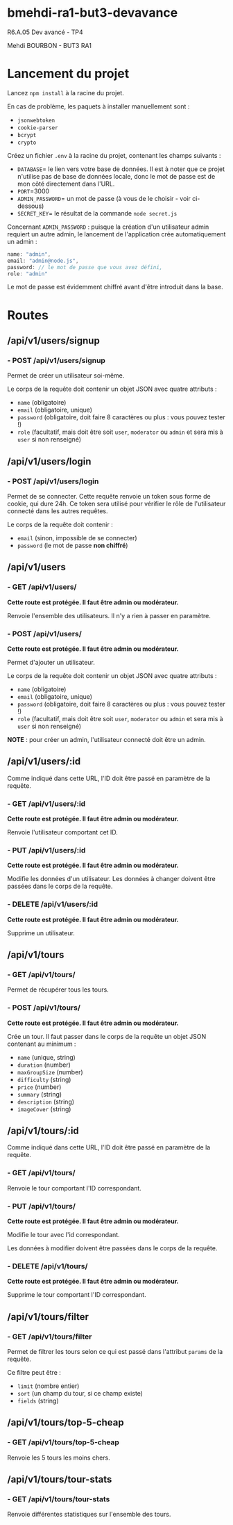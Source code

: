 # bmehdi-ra1-but3-devavance
R6.A.05 Dev avancé - TP4

Mehdi BOURBON - BUT3 RA1


# Lancement du projet

Lancez `npm install` à la racine du projet.

En cas de problème, les paquets à installer manuellement sont :
- `jsonwebtoken`
- `cookie-parser`
- `bcrypt`
- `crypto`

Créez un fichier `.env` à la racine du projet, contenant les champs suivants :

- `DATABASE`= le lien vers votre base de données. Il est à noter que ce projet n'utilise pas de base de données locale, donc le mot de passe est de mon côté directement dans l'URL.
- `PORT`=3000
- `ADMIN_PASSWORD`= un mot de passe (à vous de le choisir - voir ci-dessous)
- `SECRET_KEY`= le résultat de la commande `node secret.js`

Concernant `ADMIN_PASSWORD` : puisque la création d'un utilisateur admin requiert un autre admin, le lancement de l'application crée automatiquement un admin :

```js
name: "admin",
email: "admin@node.js",
password: // le mot de passe que vous avez défini,
role: "admin"
```

Le mot de passe est évidemment chiffré avant d'être introduit dans la base.

# Routes

## /api/v1/users/signup

### - POST /api/v1/users/signup

Permet de créer un utilisateur soi-même.

Le corps de la requête doit contenir un objet JSON avec quatre attributs :
- `name` (obligatoire)
- `email` (obligatoire, unique)
- `password` (obligatoire, doit faire 8 caractères ou plus : vous pouvez tester !)
- `role` (facultatif, mais doit être soit `user`, `moderator` ou `admin` et sera mis à `user` si non renseigné)

## /api/v1/users/login

### - POST /api/v1/users/login

Permet de se connecter.
Cette requête renvoie un token sous forme de cookie, qui dure 24h. Ce token sera utilisé pour vérifier le rôle de l'utilisateur connecté dans les autres requêtes.

Le corps de la requête doit contenir :
- `email` (sinon, impossible de se connecter)
- `password` (le mot de passe __non chiffré__)

## /api/v1/users

### - GET /api/v1/users/

**Cette route est protégée. Il faut être admin ou modérateur.**

Renvoie l'ensemble des utilisateurs.
Il n'y a rien à passer en paramètre.

### - POST /api/v1/users/

**Cette route est protégée. Il faut être admin ou modérateur.**

Permet d'ajouter un utilisateur.

Le corps de la requête doit contenir un objet JSON avec quatre attributs :
- `name` (obligatoire)
- `email` (obligatoire, unique)
- `password` (obligatoire, doit faire 8 caractères ou plus : vous pouvez tester !)
- `role` (facultatif, mais doit être soit `user`, `moderator` ou `admin` et sera mis à `user` si non renseigné)

**NOTE** : pour créer un admin, l'utilisateur connecté doit être un admin.

## /api/v1/users/:id

Comme indiqué dans cette URL, l'ID doit être passé en paramètre de la requête.

### - GET /api/v1/users/:id

**Cette route est protégée. Il faut être admin ou modérateur.**

Renvoie l'utilisateur comportant cet ID.

### - PUT /api/v1/users/:id

**Cette route est protégée. Il faut être admin ou modérateur.**

Modifie les données d'un utilisateur.
Les données à changer doivent être passées dans le corps de la requête.

### - DELETE /api/v1/users/:id

**Cette route est protégée. Il faut être admin ou modérateur.**

Supprime un utilisateur.

## /api/v1/tours

### - GET /api/v1/tours/

Permet de récupérer tous les tours.

### - POST /api/v1/tours/

**Cette route est protégée. Il faut être admin ou modérateur.**

Crée un tour.
Il faut passer dans le corps de la requête un objet JSON contenant au minimum :
- `name` (unique, string)
- `duration` (number)
- `maxGroupSize` (number)
- `difficulty` (string)
- `price` (number)
- `summary` (string)
- `description` (string)
- `imageCover` (string)

## /api/v1/tours/:id

Comme indiqué dans cette URL, l'ID doit être passé en paramètre de la requête.

### - GET /api/v1/tours/

Renvoie le tour comportant l'ID correspondant.

### - PUT /api/v1/tours/

**Cette route est protégée. Il faut être admin ou modérateur.**

Modifie le tour avec l'id correspondant.

Les données à modifier doivent être passées dans le corps de la requête.

### - DELETE /api/v1/tours/

**Cette route est protégée. Il faut être admin ou modérateur.**

Supprime le tour comportant l'ID correspondant.

## /api/v1/tours/filter

### - GET /api/v1/tours/filter

Permet de filtrer les tours selon ce qui est passé dans l'attribut `params` de la requête.

Ce filtre peut être :
- `limit` (nombre entier) 
- `sort` (un champ du tour, si ce champ existe) 
- `fields` (string)

## /api/v1/tours/top-5-cheap

### - GET /api/v1/tours/top-5-cheap

Renvoie les 5 tours les moins chers.

## /api/v1/tours/tour-stats

### - GET /api/v1/tours/tour-stats

Renvoie différentes statistiques sur l'ensemble des tours.




